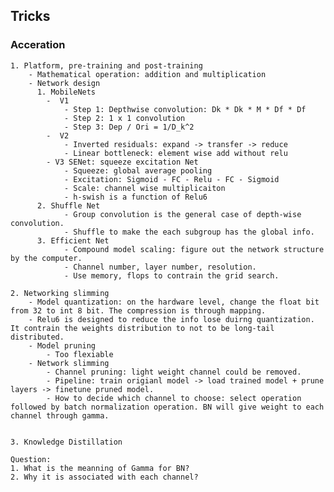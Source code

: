 ## Tricks
### Acceration
	1. Platform, pre-training and post-training
		- Mathematical operation: addition and multiplication
		- Network design
		  1. MobileNets
			-  V1
				- Step 1: Depthwise convolution: Dk * Dk * M * Df * Df
				- Step 2: 1 x 1 convolution
				- Step 3: Dep / Ori = 1/D_k^2
			-  V2
				- Inverted residuals: expand -> transfer -> reduce
				- Linear bottleneck: element wise add without relu
			- V3 SENet: squeeze excitation Net
				- Squeeze: global average pooling
				- Excitation: Sigmoid - FC - Relu - FC - Sigmoid
				- Scale: channel wise multiplicaiton
				- h-swish is a function of Relu6
		  2. Shuffle Net
				- Group convolution is the general case of depth-wise convolution.
				- Shuffle to make the each subgroup has the global info.
		  3. Efficient Net
				- Compound model scaling: figure out the network structure by the computer. 
				- Channel number, layer number, resolution. 
				- Use memory, flops to contrain the grid search. 

	2. Networking slimming
		- Model quantization: on the hardware level, change the float bit from 32 to int 8 bit. The compression is through mapping.
		- Relu6 is designed to reduce the info lose duirng quantization. It contrain the weights distribution to not to be long-tail distributed. 
		- Model pruning
			- Too flexiable
		- Network slimming
			- Channel pruning: light weight channel could be removed. 
			- Pipeline: train origianl model -> load trained model + prune layers -> finetune pruned model.
			- How to decide which channel to choose: select operation followed by batch normalization operation. BN will give weight to each channel through gamma. 


	3. Knowledge Distillation

	Question: 
	1. What is the meanning of Gamma for BN?
	2. Why it is associated with each channel?








